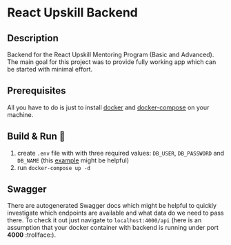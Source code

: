 # React Upskill Backend

## Description

Backend for the React Upskill Mentoring Program (Basic and Advanced). The main goal for this project was to provide fully working app which can be started with minimal effort.

## Prerequisites

All you have to do is just to install [docker](https://docs.docker.com/get-docker/) and [docker-compose](https://docs.docker.com/compose/install/) on your machine.

## Build & Run  :construction_worker:

  1. create `.env` file with with three required values: `DB_USER`, `DB_PASSWORD` and `DB_NAME` (this [example](./.env.example) might be helpful)
  2. run `docker-compose up -d`

## Swagger

There are autogenerated Swagger docs which might be helpful to quickly investigate which endpoints are available and what data do we need to pass there. To check it out just navigate to `localhost:4000/api` (here is an assumption that your docker container with backend is running under port **4000** :trollface:).
